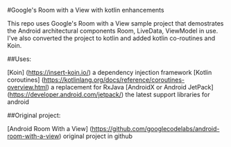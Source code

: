 #Google's Room with a View with kotlin enhancements

This repo uses Google's Room with a View sample project that demostrates the Android architectural components Room, LiveData, ViewModel in use.  I've also converted the project to kotlin and added kotlin co-routines and Koin.

##Uses:

[Koin] (https://insert-koin.io/) a dependency injection framework
[Kotlin coroutines] (https://kotlinlang.org/docs/reference/coroutines-overview.html) a replacement for RxJava
[AndroidX or Android JetPack] (https://developer.android.com/jetpack/) the latest support libraries for android

##Original project:

[Android Room With a View] (https://github.com/googlecodelabs/android-room-with-a-view) original project in github
